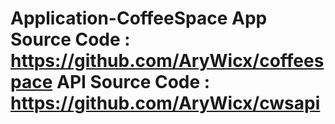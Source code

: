 # Application-CoffeeSpace App Source Code : https://github.com/AryWicx/coffeespace API Source Code : https://github.com/AryWicx/cwsapi
